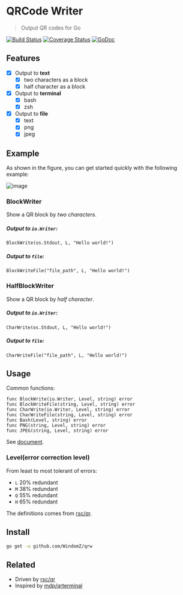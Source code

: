 # QRCode Writer

> Output QR codes for Go

[![Build Status](https://travis-ci.org/WindomZ/qrw.svg?branch=master)](https://travis-ci.org/WindomZ/qrw)
[![Coverage Status](https://coveralls.io/repos/github/WindomZ/qrw/badge.svg?branch=master)](https://coveralls.io/github/WindomZ/qrw?branch=master)
[![GoDoc](https://godoc.org/github.com/WindomZ/qrw?status.svg)](https://godoc.org/github.com/WindomZ/qrw)

## Features
- [x] Output to **text**
  - [x] two characters as a block
  - [x] half character as a block
- [x] Output to **terminal**
  - [x] bash
  - [x] zsh
- [x] Output to **file**
  - [x] text
  - [x] png
  - [x] jpeg

## Example
As shown in the figure, you can get started quickly with the following example:

![image](https://user-images.githubusercontent.com/14875359/37985673-04e85e8a-322c-11e8-882e-dc8b49d215c7.png)

### BlockWriter
Show a QR block by _two characters_.

##### Output to `io.Writer`:
```
BlockWrite(os.Stdout, L, "Hello world!")
```

##### Output to `file`:
```
BlockWriteFile("file_path", L, "Hello world!")
```

### HalfBlockWriter
Show a QR block by _half character_.

##### Output to `io.Writer`:
```
CharWrite(os.Stdout, L, "Hello world!")
```

##### Output to `file`:
```
CharWriteFile("file_path", L, "Hello world!")
```

## Usage
Common functions:
```
func BlockWrite(io.Writer, Level, string) error
func BlockWriteFile(string, Level, string) error
func CharWrite(io.Writer, Level, string) error
func CharWriteFile(string, Level, string) error
func Bash(Level, string) error
func PNG(string, Level, string) error
func JPEG(string, Level, string) error
```

See [document](https://godoc.org/github.com/WindomZ/qrw).

### Level(error correction level)
From least to most tolerant of errors:
- `L` 20% redundant
- `M` 38% redundant
- `Q` 55% redundant
- `H` 65% redundant

The definitions comes from [rsc/qr](https://github.com/rsc/qr/blob/master/qr.go#L23).

## Install
```bash
go get -u github.com/WindomZ/qrw
```

## Related
- Driven by [rsc/qr](https://github.com/rsc/qr)
- Inspired by [mdp/qrterminal](https://github.com/mdp/qrterminal)
